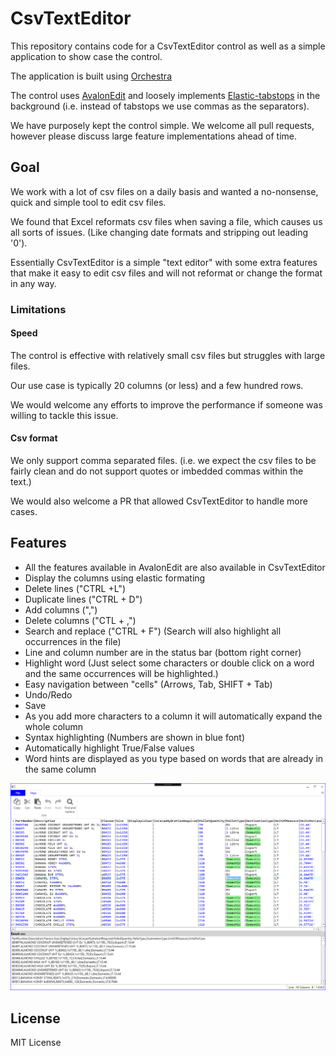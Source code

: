 # CsvTextEditor

This repository contains code for a CsvTextEditor control as well as a simple application to show case the control.

The application is built using [Orchestra](https://github.com/WildGums/Orchestra)

The control uses [AvalonEdit](http://avalonedit.net/) and loosely implements [Elastic-tabstops](http://nickgravgaard.com/elastic-tabstops/) in the background (i.e. instead of tabstops we use commas as the separators).

We have purposely kept the control simple. We welcome all pull requests, however please discuss large feature implementations ahead of time.

## Goal

We work with a lot of csv files on a daily basis and wanted a no-nonsense, quick and simple tool to edit csv files.

We found that Excel reformats csv files  when saving a file, which causes us all sorts of issues. (Like changing date formats and stripping out leading '0').

Essentially CsvTextEditor is a simple "text editor" with some extra features that make it easy to edit csv files and will not reformat or change the format in any way.

### Limitations

#### Speed

The control is effective with relatively small csv files but struggles with large files.

Our use case is typically 20 columns (or less) and a few hundred rows.

We would welcome any efforts to improve the performance if someone was willing to tackle this issue.

#### Csv format

We only support comma separated files. (i.e. we expect the csv files to be fairly clean and do not support quotes or imbedded commas within the text.)

We would also welcome a PR that allowed CsvTextEditor to handle more cases.

## Features

- All the features available in AvalonEdit are also available in CsvTextEditor
- Display the columns using elastic formating
- Delete lines ("CTRL +L")
- Duplicate lines ("CTRL + D")
- Add columns (",")
- Delete columns ("CTL + ,")
- Search and replace ("CTRL + F") (Search will also highlight all occurrences in the file)
- Line and column number are in the status bar (bottom right corner)
- Highlight word (Just select some characters or double click on a word and the same occurrences will be highlighted.)
- Easy navigation between "cells" (Arrows, Tab, SHIFT + Tab)
- Undo/Redo
- Save
- As you add more characters to a column it will automatically expand the whole column
- Syntax highlighting (Numbers are shown in blue font)
- Automatically highlight True/False values
- Word hints are displayed as you type based on words that are already in the same column

![CsvTextEditor screenshot](images/CsvTextEditor.png)

## License

MIT License